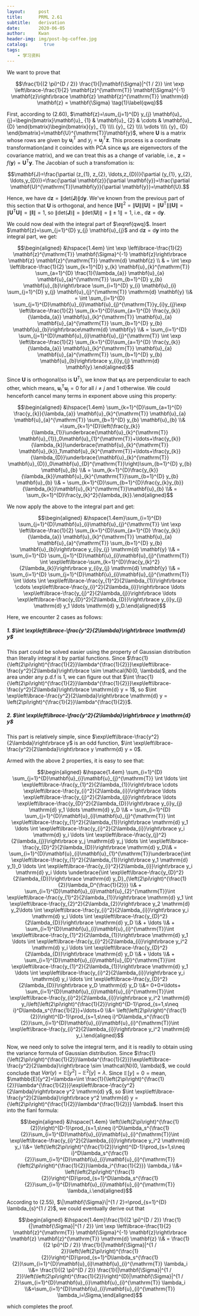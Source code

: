 ```yaml
---
layout:     post
title:      PRML 2.61
subtitle:   derivation
date:       2020-06-05
author:     Kwan
header-img: img/post-bg-coffee.jpg
catalog: 	  true
tags:
    - 学习资料
---
```


We want to prove that

$$\frac{1}{(2 \pi)^{D / 2}} \frac{1}{|\mathbf{\Sigma}|^{1 / 2}} \int \exp \left\lbrace-\frac{1}{2} \mathbf{z}^{\mathrm{T}} \mathbf{\Sigma}^{-1} \mathbf{z}\right\rbrace \mathbf{z} \mathbf{z}^{\mathrm{T}} \mathrm{d} \mathbf{z} = \mathbf{\Sigma} \tag{1}\label{qwq}$$

First, according to (2.60), $\mathbf{z}=\sum_{j=1}^{D} y_{j} \mathbf{u}_ {j}=\begin{bmatrix}\mathbf{u}_ {1}     & \mathbf{u}_ {2}      & \cdots & \mathbf{u}_ {D}  \end{bmatrix}\begin{bmatrix}{y}_ {1}     \\\\ {y}_ {2}      \\\\ \vdots \\\\ {y}_ {D}  \end{bmatrix}=\mathbf{U}^{\mathrm{T}}\mathbf{y}$, where $\mathbf{U}$ is a matrix whose rows are given by $\mathbf{u}_ {i}^{\mathrm{T}}$ and $y_ {j}=\mathbf{u}_ {j}^{\mathrm{T}} \mathbf{z}$. This process is a coordinate transformation(and it coincides with PCA since $\mathbf{u}_ {i}$s are eigenvectors of the covariance matrix), and we can treat this as a change of variable, i.e., $\mathbf{z}=f(\mathbf{y})=\mathbf{U}^{\mathrm{T}}\mathbf{y}$. The Jacobian of such a transfomation is:

$$\mathbf{J}=\frac{\partial (z_{1}, z_{2}, \ldots,z_{D})}{\partial (y_{1}, y_{2}, \ldots,y_{D})}=\frac{\partial \mathbf{z}}{\partial \mathbf{y}}=\frac{\partial \mathbf{U}^{\mathrm{T}}\mathbf{y}}{\partial \mathbf{y}}=\mathbf{U}.$$


Hence, we have $\mathrm{d} \mathbf{z}=\|\text{det}(\mathbf{J})\|\mathrm{d} \mathbf{y}$. We've known from the previous part of this section that $\mathbf{U}$ is orthogonal, and hence $\left\|\mathbf{U}\right\|^{2}=\left\|\mathbf{U}\right\|\|\mathbf{U}\|=\left\|\mathbf{U}^{\mathrm{T}}\right\|\|\mathbf{U}\|=\left\|\mathbf{U}^{\mathrm{T}} \mathbf{U}\right\|=\|\mathbf{I}\|=1$, so $\|\text{det}(\mathbf{J})\|=\|\text{det}(\mathbf{U})\|=\|\pm1\|=1$, i.e., $\mathrm{d} \mathbf{z}=\mathrm{d} \mathbf{y}$.

We could now deal with the integral part of $\eqref{qwq}$. Insert $\mathbf{z}=\sum_{j=1}^{D} y_{j} \mathbf{u}_{j}$ and $\mathrm{d} \mathbf{z}=\mathrm{d} \mathbf{y}$ into the integral part, we get:

$$\begin{aligned} &\hspace{1.4em} \int \exp \left\lbrace-\frac{1}{2} \mathbf{z}^{\mathrm{T}} \mathbf{\Sigma}^{-1} \mathbf{z}\right\rbrace \mathbf{z} \mathbf{z}^{\mathrm{T}} \mathrm{d} \mathbf{z} \\ & = \int \exp \left\lbrace-\frac{1}{2} \sum_{k=1}^{D} y_{k} \mathbf{u}_{k}^{\mathrm{T}} \sum_{a=1}^{D} \frac{1}{\lambda_{a}} \mathbf{u}_{a} \mathbf{u}_{a}^{\mathrm{T}} \sum_{b=1}^{D} y_{b} \mathbf{u}_{b}\right\rbrace \sum_{i=1}^{D} y_{i} \mathbf{u}_{i} \sum_{j=1}^{D} y_{j} \mathbf{u}_{j}^{\mathrm{T}} \mathrm{d} \mathbf{y} \\& = \int \sum_{i=1}^{D}  \sum_{j=1}^{D}\mathbf{u}_{i}\mathbf{u}_{j}^{\mathrm{T}}y_{i}y_{j}\exp \left\lbrace-\frac{1}{2} \sum_{k=1}^{D}\sum_{a=1}^{D} \frac{y_{k}}{\lambda_{a}} \mathbf{u}_{k}^{\mathrm{T}}   \mathbf{u}_{a} \mathbf{u}_{a}^{\mathrm{T}} \sum_{b=1}^{D} y_{b} \mathbf{u}_{b}\right\rbrace\mathrm{d} \mathbf{y} \\& =  \sum_{i=1}^{D}  \sum_{j=1}^{D}\mathbf{u}_{i}\mathbf{u}_{j}^{\mathrm{T}} \int \exp \left\lbrace-\frac{1}{2} \sum_{k=1}^{D}\sum_{a=1}^{D} \frac{y_{k}}{\lambda_{a}} \mathbf{u}_{k}^{\mathrm{T}}   \mathbf{u}_{a} \mathbf{u}_{a}^{\mathrm{T}} \sum_{b=1}^{D} y_{b} \mathbf{u}_{b}\right\rbrace y_{i}y_{j} \mathrm{d} \mathbf{y}.\end{aligned}$$

Since $\mathbf{U}$ is orthogonal(so is $\mathbf{U}^{\mathrm{T}}$), we know that $\mathbf{u}_ {i}$s are perpendicular to each other, which means, $\mathbf{u}_ {i}^{\mathrm{T}}\mathbf{u}_ {j} = 0$ for all $i \neq j$ and $1$ otherwise. We could henceforth cancel many terms in exponent above using this property:

$$\begin{aligned} &\hspace{1.4em} \sum_{k=1}^{D}\sum_{a=1}^{D} \frac{y_{k}}{\lambda_{a}} \mathbf{u}_{k}^{\mathrm{T}}   \mathbf{u}_{a} \mathbf{u}_{a}^{\mathrm{T}} \sum_{b=1}^{D} y_{b} \mathbf{u}_{b} \\& =\sum_{k=1}^{D}\left(\frac{y_{k}}{\lambda_{1}}\underbrace{\mathbf{u}_{k}^{\mathrm{T}}   \mathbf{u}_{1}}_0\mathbf{u}_{1}^{\mathrm{T}}+\ldots+\frac{y_{k}}{\lambda_{k}}\underbrace{\mathbf{u}_{k}^{\mathrm{T}}   \mathbf{u}_{k}}_1\mathbf{u}_{k}^{\mathrm{T}}+\ldots+\frac{y_{k}}{\lambda_{D}}\underbrace{\mathbf{u}_{k}^{\mathrm{T}}   \mathbf{u}_{D}}_0\mathbf{u}_{D}^{\mathrm{T}}\right)\sum_{b=1}^{D} y_{b} \mathbf{u}_{b} \\& = \sum_{k=1}^{D}\frac{y_{k}}{\lambda_{k}}\mathbf{u}_{k}^{\mathrm{T}}\sum_{b=1}^{D} y_{b} \mathbf{u}_{b} \\& = \sum_{k=1}^{D}\sum_{b=1}^{D}\frac{y_{k}y_{b}}{\lambda_{k}}\mathbf{u}_{k}^{\mathrm{T}}\mathbf{u}_{b} \\& = \sum_{k=1}^{D}\frac{y_{k}^2}{\lambda_{k}}.\end{aligned}$$

We now apply the above to the integral part and get:

$$\begin{aligned} &\hspace{1.4em}\sum_{i=1}^{D}  \sum_{j=1}^{D}\mathbf{u}_{i}\mathbf{u}_{j}^{\mathrm{T}} \int \exp \left\lbrace-\frac{1}{2} \sum_{k=1}^{D}\sum_{a=1}^{D} \frac{y_{k}}{\lambda_{a}} \mathbf{u}_{k}^{\mathrm{T}}   \mathbf{u}_{a} \mathbf{u}_{a}^{\mathrm{T}} \sum_{b=1}^{D} y_{b} \mathbf{u}_{b}\right\rbrace y_{i}y_{j} \mathrm{d} \mathbf{y} \\& = \sum_{i=1}^{D}  \sum_{j=1}^{D}\mathbf{u}_{i}\mathbf{u}_{j}^{\mathrm{T}} \int \exp\left\lbrace-\sum_{k=1}^{D}\frac{y_{k}^2}{2\lambda_{k}}\right\rbrace y_{i}y_{j} \mathrm{d} \mathbf{y} \\& = \sum_{i=1}^{D}  \sum_{j=1}^{D}\mathbf{u}_{i}\mathbf{u}_{j}^{\mathrm{T}} \int \ldots \int \exp\left\lbrace-\frac{y_{1}^2}{2\lambda_{1}}\right\rbrace \cdots \exp\left\lbrace-\frac{y_{i}^2}{2\lambda_{i}}\right\rbrace \ldots \exp\left\lbrace-\frac{y_{j}^2}{2\lambda_{j}}\right\rbrace \ldots \exp\left\lbrace-\frac{y_{D}^2}{2\lambda_{D}}\right\rbrace y_{i}y_{j} \mathrm{d} y_1  \ldots \mathrm{d} y_D.\end{aligned}$$

Here, we encounter 2 cases as follows:

##### 1. $\int \exp\left\lbrace-\frac{y^2}{2\lambda}\right\rbrace \mathrm{d} y$

This part could be solved easier using the property of Gaussian distribution than literally integral it by partial functions. Since $\frac{1}{\left(2\pi\right)^{\frac{1}{2}}\lambda^{\frac{1}{2}}}\exp\left\lbrace-\frac{y^2}{2\lambda}\right\rbrace \sim \mathcal{N}(0, \lambda)$, and the area under any p.d.f is $1$, we can figure out that $\int \frac{1}{\left(2\pi\right)^{\frac{1}{2}}\lambda^{\frac{1}{2}}}\exp\left\lbrace-\frac{y^2}{2\lambda}\right\rbrace \mathrm{d} y = 1$, so $\int \exp\left\lbrace-\frac{y^2}{2\lambda}\right\rbrace \mathrm{d} y = \left(2\pi\right)^{\frac{1}{2}}\lambda^{\frac{1}{2}}$.

##### 2. $\int \exp\left\lbrace-\frac{y^2}{2\lambda}\right\rbrace y \mathrm{d} y$

This part is relatively simple, since $\exp\left\lbrace-\frac{y^2}{2\lambda}\right\rbrace y$ is an odd function, $\int \exp\left\lbrace-\frac{y^2}{2\lambda}\right\rbrace y \mathrm{d} y = 0$.

Armed with the above 2 properties, it is easy to see that:

$$\begin{aligned} &\hspace{1.4em} \sum_{i=1}^{D}  \sum_{j=1}^{D}\mathbf{u}_{i}\mathbf{u}_{j}^{\mathrm{T}}  \int \ldots \int \exp\left\lbrace-\frac{y_{1}^2}{2\lambda_{1}}\right\rbrace \cdots \exp\left\lbrace-\frac{y_{i}^2}{2\lambda_{i}}\right\rbrace \ldots \exp\left\lbrace-\frac{y_{j}^2}{2\lambda_{j}}\right\rbrace \ldots \exp\left\lbrace-\frac{y_{D}^2}{2\lambda_{D}}\right\rbrace y_{i}y_{j} \mathrm{d} y_1  \ldots \mathrm{d} y_D \\& = \sum_{i=1}^{D}  \sum_{j=1}^{D}\mathbf{u}_{i}\mathbf{u}_{j}^{\mathrm{T}} \int \exp\left\lbrace-\frac{y_{1}^2}{2\lambda_{1}}\right\rbrace \mathrm{d} y_1 \ldots \int \exp\left\lbrace-\frac{y_{i}^2}{2\lambda_{i}}\right\rbrace y_i \mathrm{d} y_i \ldots \int \exp\left\lbrace-\frac{y_{j}^2}{2\lambda_{j}}\right\rbrace y_j \mathrm{d} y_j \ldots \int \exp\left\lbrace-\frac{y_{D}^2}{2\lambda_{D}}\right\rbrace \mathrm{d} y_D\\& = \sum_{i=1}^{D}\mathbf{u}_{i}\mathbf{u}_{1}^{\mathrm{T}}\underbrace{\int \exp\left\lbrace-\frac{y_{1}^2}{2\lambda_{1}}\right\rbrace y_1 \mathrm{d} y_1}_0 \ldots \int \exp\left\lbrace-\frac{y_{i}^2}{2\lambda_{i}}\right\rbrace y_i \mathrm{d} y_i \ldots \underbrace{\int \exp\left\lbrace-\frac{y_{D}^2}{2\lambda_{D}}\right\rbrace \mathrm{d} y_D}_{\left(2\pi\right)^{\frac{1}{2}}\lambda_D^{\frac{1}{2}}}  \\& + \sum_{i=1}^{D}\mathbf{u}_{i}\mathbf{u}_{2}^{\mathrm{T}}\int \exp\left\lbrace-\frac{y_{1}^2}{2\lambda_{1}}\right\rbrace \mathrm{d} y_1 \int \exp\left\lbrace-\frac{y_{2}^2}{2\lambda_{2}}\right\rbrace y_2 \mathrm{d} y_2\ldots \int \exp\left\lbrace-\frac{y_{i}^2}{2\lambda_{i}}\right\rbrace y_i \mathrm{d} y_i \ldots \int \exp\left\lbrace-\frac{y_{D}^2}{2\lambda_{D}}\right\rbrace \mathrm{d} y_D \\& + \ldots \\& + \sum_{i=1}^{D}\mathbf{u}_{i}\mathbf{u}_{i}^{\mathrm{T}}\int \exp\left\lbrace-\frac{y_{1}^2}{2\lambda_{1}}\right\rbrace \mathrm{d} y_1 \ldots \int \exp\left\lbrace-\frac{y_{i}^2}{2\lambda_{i}}\right\rbrace y_i^2 \mathrm{d} y_i \ldots \int \exp\left\lbrace-\frac{y_{D}^2}{2\lambda_{D}}\right\rbrace \mathrm{d} y_D \\& + \ldots \\& + \sum_{i=1}^{D}\mathbf{u}_{i}\mathbf{u}_{D}^{\mathrm{T}}\int \exp\left\lbrace-\frac{y_{1}^2}{2\lambda_{1}}\right\rbrace \mathrm{d} y_1 \ldots \int \exp\left\lbrace-\frac{y_{i}^2}{2\lambda_{i}}\right\rbrace y_i \mathrm{d} y_i \ldots \int \exp\left\lbrace-\frac{y_{D}^2}{2\lambda_{D}}\right\rbrace y_D \mathrm{d} y_D \\&= 0+0+\ldots+ \sum_{i=1}^{D}\mathbf{u}_{i}\mathbf{u}_{i}^{\mathrm{T}}\int \exp\left\lbrace-\frac{y_{i}^2}{2\lambda_{i}}\right\rbrace y_i^2 \mathrm{d} y_i\left(\left(2\pi\right)^{\frac{1}{2}}\right)^{D-1}\prod_{s=1,s\neq i}^D\lambda_s^{\frac{1}{2}}+\ldots+0 \\&= \left(\left(2\pi\right)^{\frac{1}{2}}\right)^{D-1}\prod_{s=1,s\neq i}^D\lambda_s^{\frac{1}{2}}\sum_{i=1}^{D}\mathbf{u}_{i}\mathbf{u}_{i}^{\mathrm{T}}\int \exp\left\lbrace-\frac{y_{i}^2}{2\lambda_{i}}\right\rbrace y_i^2 \mathrm{d} y_i.\end{aligned}$$

Now, we need only to solve the integral term, and it is readily to obtain using the variance formula of Gaussian distribution. Since $\frac{1}{\left(2\pi\right)^{\frac{1}{2}}\lambda^{\frac{1}{2}}}\exp\left\lbrace-\frac{y^2}{2\lambda}\right\rbrace \sim \mathcal{N}(0, \lambda)$, we could conclude that $Var(y)=\mathbb{E}[y^2]-\mathbb{E}^2[y]=\lambda$. Since $\mathbb{E}[y] = 0 = \mathrm{mean}$, $\mathbb{E}[y^2]=\lambda=\int \frac{1}{\left(2\pi\right)^{\frac{1}{2}}\lambda^{\frac{1}{2}}}\exp\left\lbrace-\frac{y^2}{2\lambda}\right\rbrace y^2 \mathrm{d} y$, so $\int \exp\left\lbrace-\frac{y^2}{2\lambda}\right\rbrace y^2 \mathrm{d} y = {\left(2\pi\right)^{\frac{1}{2}}\lambda^{\frac{1}{2}}} \lambda$. Insert this into the fianl formula:

$$\begin{aligned} &\hspace{1.4em} \left(\left(2\pi\right)^{\frac{1}{2}}\right)^{D-1}\prod_{s=1,s\neq i}^D\lambda_s^{\frac{1}{2}}\sum_{i=1}^{D}\mathbf{u}_{i}\mathbf{u}_{i}^{\mathrm{T}}\int \exp\left\lbrace-\frac{y_{i}^2}{2\lambda_{i}}\right\rbrace y_i^2 \mathrm{d} y_i \\&= \left(\left(2\pi\right)^{\frac{1}{2}}\right)^{D-1}\prod_{s=1,s\neq i}^D\lambda_s^{\frac{1}{2}}\sum_{i=1}^{D}\mathbf{u}_{i}\mathbf{u}_{i}^{\mathrm{T}}{\left(2\pi\right)^{\frac{1}{2}}\lambda_i^{\frac{1}{2}}} \lambda_i \\&= \left(\left(2\pi\right)^{\frac{1}{2}}\right)^{D}\prod_{s=1}^D\lambda_s^{\frac{1}{2}}\sum_{i=1}^{D}\mathbf{u}_{i}\mathbf{u}_{i}^{\mathrm{T}} \lambda_i.\end{aligned}$$



According to (2.55), $\|\mathbf{\Sigma}\|^{1 / 2}=\prod_{s=1}^{D} \lambda_{s}^{1 / 2}$, we could eventually derive out that 

$$\begin{aligned} &\hspace{1.4em}\frac{1}{(2 \pi)^{D / 2}} \frac{1}{|\mathbf{\Sigma}|^{1 / 2}} \int \exp \left\lbrace-\frac{1}{2} \mathbf{z}^{\mathrm{T}} \mathbf{\Sigma}^{-1} \mathbf{z}\right\rbrace \mathbf{z} \mathbf{z}^{\mathrm{T}} \mathrm{d} \mathbf{z} \\& = \frac{1}{(2 \pi)^{D / 2}} \frac{1}{|\mathbf{\Sigma}|^{1 / 2}}\left(\left(2\pi\right)^{\frac{1}{2}}\right)^{D}\prod_{s=1}^D\lambda_s^{\frac{1}{2}}\sum_{i=1}^{D}\mathbf{u}_{i}\mathbf{u}_{i}^{\mathrm{T}} \lambda_i \\&=  \frac{1}{(2 \pi)^{D / 2}} \frac{1}{|\mathbf{\Sigma}|^{1 / 2}}\left(\left(2\pi\right)^{\frac{1}{2}}\right)^{D}|\mathbf{\Sigma}|^{1 / 2}\sum_{i=1}^{D}\mathbf{u}_{i}\mathbf{u}_{i}^{\mathrm{T}} \lambda_i \\&=\sum_{i=1}^{D}\mathbf{u}_{i}\mathbf{u}_{i}^{\mathrm{T}} \lambda_i=\Sigma,\end{aligned}$$

which completes the proof.
